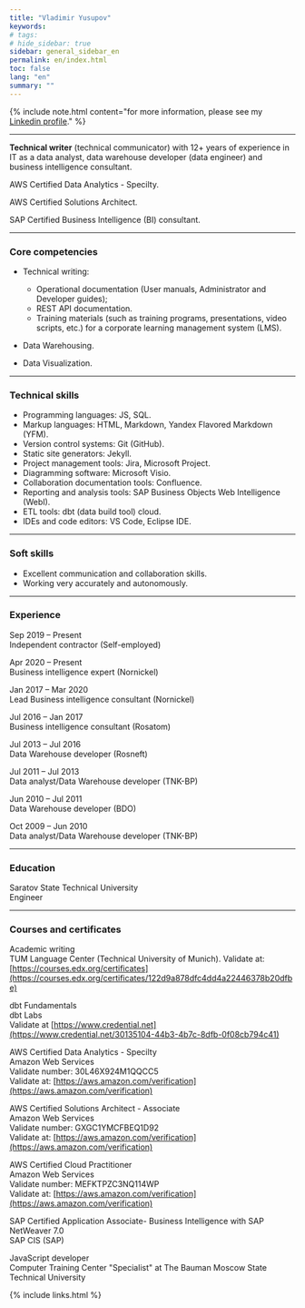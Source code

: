 ```yaml
---
title: "Vladimir Yusupov"
keywords: 
# tags:
# hide_sidebar: true
sidebar: general_sidebar_en
permalink: en/index.html
toc: false
lang: "en"
summary: ""
---
```


{% include note.html content="for more information, please see my [Linkedin profile](https://www.linkedin.com/in/vladimir-yusupov-sap-bi-consultant-technical-communicator/)." %}

***

**Technical writer** (technical communicator) with 12+ years of experience in IT as a data analyst, data warehouse developer (data engineer) and business intelligence consultant. 

AWS Certified Data Analytics - Specilty.

AWS Certified Solutions Architect.

SAP Certified Business Intelligence (BI) consultant.

***

### Core competencies

- Technical writing: 
    
    - Operational documentation (User manuals, Administrator and Developer guides);  
    - REST API documentation.
    - Training materials (such as training programs, presentations, video scripts, etc.) for a corporate learning management system (LMS).

- Data Warehousing.

- Data Visualization.

***

### Technical skills

* Programming languages: JS, SQL.
* Markup languages: HTML, Markdown, Yandex Flavored Markdown (YFM).
* Version control systems: Git (GitHub).
* Static site generators: Jekyll.
* Project management tools: Jira, Microsoft Project.
* Diagramming software: Microsoft Visio.
* Collaboration documentation tools: Confluence.
* Reporting and analysis tools: SAP Business Objects Web Intelligence (WebI).
* ETL tools: dbt (data build tool) cloud.
* IDEs and code editors: VS Code, Eclipse IDE.

***

### Soft skills

* Excellent communication and collaboration skills.
* Working very accurately and autonomously.

***

### Experience

Sep 2019 – Present <br/> Independent contractor (Self-employed)

Apr 2020 – Present <br/> Business intelligence expert (Nornickel)

Jan 2017 – Mar 2020  <br/> Lead Business intelligence consultant (Nornickel)

Jul 2016 – Jan 2017 <br/> Business intelligence consultant (Rosatom)

Jul 2013 – Jul 2016  <br/> Data Warehouse developer (Rosneft)

Jul 2011 – Jul 2013 <br/> Data analyst/Data Warehouse developer (TNK-BP)

Jun 2010 – Jul 2011 <br/> Data Warehouse developer (BDO)

Oct 2009 – Jun 2010 <br/> Data analyst/Data Warehouse developer (TNK-BP)

***

### Education

Saratov State Technical University <br/> Engineer

***

### Courses and certificates

Academic writing <br/> 
TUM Language Center (Technical University of Munich).
Validate at: [https://courses.edx.org/certificates](https://courses.edx.org/certificates/122d9a878dfc4dd4a22446378b20dfbe)

dbt Fundamentals <br/> dbt Labs<br/>
Validate at [https://www.credential.net](https://www.credential.net/30135104-44b3-4b7c-8dfb-0f08cb794c41)

AWS Certified Data Analytics - Specilty <br/> Amazon Web Services<br/>
Validate number: 30L46X924M1QQCC5 <br/>
Validate at: [https://aws.amazon.com/verification](https://aws.amazon.com/verification)

AWS Certified Solutions Architect - Associate <br/> Amazon Web Services<br/>
Validate number: GXGC1YMCFBEQ1D92 <br/>
Validate at: [https://aws.amazon.com/verification](https://aws.amazon.com/verification)

AWS Certified Cloud Practitioner <br/> Amazon Web Services<br/>
Validate number: MEFKTPZC3NQ114WP <br/>
Validate at: [https://aws.amazon.com/verification](https://aws.amazon.com/verification)

SAP Certified Application Associate- Business Intelligence with SAP NetWeaver 7.0 <br/> SAP CIS (SAP)

JavaScript developer <br/> Computer Training Center "Specialist" at The Bauman Moscow State Technical University

{% include links.html %}

